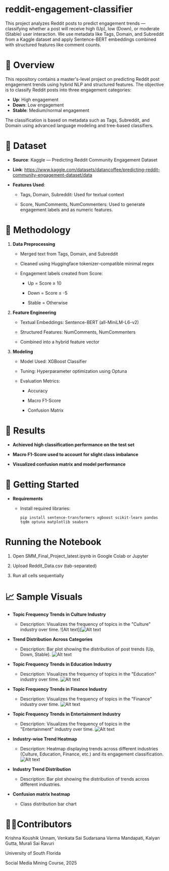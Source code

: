 # reddit-engagement-classifier
This project analyzes Reddit posts to predict engagement trends — classifying whether a post will receive high (Up), low (Down), or moderate (Stable) user interaction. We use metadata like Tags, Domain, and Subreddit from a Kaggle dataset and apply Sentence-BERT embeddings combined with structured features like comment counts.


# 📘 Overview

This repository contains a master's-level project on predicting Reddit post engagement trends using hybrid NLP and structured features. The objective is to classify Reddit posts into three engagement categories:

- **Up**: High engagement
- **Down**: Low engagement
- **Stable**: Medium/normal engagement


The classification is based on metadata such as Tags, Subreddit, and Domain using advanced language modeling and tree-based classifiers.


# 📂 Dataset

- **Source**: Kaggle — Predicting Reddit Community Engagement Dataset

- **Link**: https://www.kaggle.com/datasets/datancoffee/predicting-reddit-community-engagement-dataset/data

- **Features Used**:

  - Tags, Domain, Subreddit: Used for textual context

  - Score, NumComments, NumCommenters: Used to generate engagement labels and as numeric features.


# 🧠 Methodology

1. **Data Preprocessing**

    - Merged text from Tags, Domain, and Subreddit

    - Cleaned using Huggingface tokenizer-compatible minimal regex

    - Engagement labels created from Score:

        - Up = Score ≥ 10

        - Down = Score ≤ -5

        - Stable = Otherwise

2. **Feature Engineering**

    - Textual Embeddings: Sentence-BERT (all-MiniLM-L6-v2)

    - Structured Features: NumComments, NumCommenters

    - Combined into a hybrid feature vector

3. **Modeling**

    - Model Used: XGBoost Classifier

    - Tuning: Hyperparameter optimization using Optuna

    - Evaluation Metrics:

        - Accuracy

        - Macro F1-Score

        - Confusion Matrix


# 🧪 Results

- **Achieved high classification performance on the test set**

- **Macro F1-Score used to account for slight class imbalance**

- **Visualized confusion matrix and model performance**

# 🚀 Getting Started

- **Requirements**

    - Install required libraries:

      ```pip install sentence-transformers xgboost scikit-learn pandas tqdm optuna matplotlib seaborn```

# Running the Notebook

1. Open SMM_Final_Project_latest.ipynb in Google Colab or Jupyter

2. Upload Reddit_Data.csv (tab-separated)

3. Run all cells sequentially

# 📈 Sample Visuals
- **Topic Frequency Trends in Culture Industry**

    -  Description: Visualizes the frequency of topics in the "Culture" industry over time.
    ![Alt text](![Alt text](TopicFrequencyTrendsInCultureIndustry.jpeg)

- **Trend Distribution Across Categories**

    -  Description: Bar plot showing the distribution of post trends (Up, Down, Stable).
    ![Alt text](TrendDistributionAcrossCategories.jpeg)

- **Topic Frequency Trends in Education Industry**

    -  Description: Visualizes the frequency of topics in the "Education" industry over time.
    ![Alt text](TpicFreqTrndsInEduInd.jpeg)

- **Topic Frequency Trends in Finance Industry**

    -  Description: Visualizes the frequency of topics in the "Finance" industry over time.
    ![Alt text](TopicFrequencyTrendsInFinanceIndustry.jpeg)

- **Topic Frequency Trends in Entertainment Industry**

    -  Description: Visualizes the frequency of topics in the "Entertainment" industry over time.
    ![Alt text](TopicFreqTrendsInEntertainInd.jpeg)
    
- **Industry-wise Trend Heatmap**

    -  Description: Heatmap displaying trends across different industries (Culture, Education, Finance, etc.) and its engagement classification.
    ![Alt text](InduTrndDistri.jpeg)

- **Industry Trend Distribution**

    -  Description: Bar plot showing the distribution of trends across different industries.


- **Confusion matrix heatmap**

    -  Class distribution bar chart


# 👨‍💻Contributors

Krishna Koushik Unnam, Venkata Sai Sudarsana Varma Mandapati, Kalyan Gutta, Murali Sai Ravuri

University of South Florida

Social Media Mining Course, 2025
